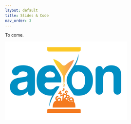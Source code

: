 ```yaml
---
layout: default
title: Slides & Code
nav_order: 3
---
```


To come.

<img src="images/logo/aeon.png" alt="aeon logo" width="400"/>
